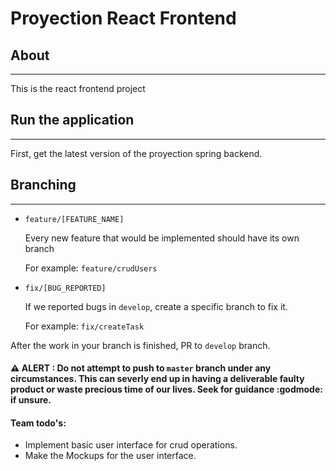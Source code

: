 # Proyection React Frontend

## About
---
This is the react frontend project

## Run the application
---
First, get the latest version of the proyection spring backend.

## Branching
---
- `feature/[FEATURE_NAME]`

  Every new feature that would be implemented should have its own branch
  
  For example: `feature/crudUsers`

- `fix/[BUG_REPORTED]`

  If we reported bugs in `develop`, create a specific branch to fix it.
  
  For example: `fix/createTask`

After the work in your branch is finished, PR to `develop` branch.
#### :warning: ALERT : Do not attempt to push to `master` branch under any circumstances. This can severly end up in having a deliverable faulty product or waste precious time of our lives. Seek for guidance :godmode: if unsure.

#### Team todo's:

- Implement basic user interface for crud operations.
- Make the Mockups for the user interface.
